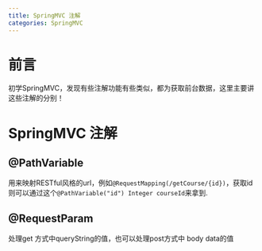 ```yaml
---
title: SpringMVC 注解
categories: SpringMVC
---
```


# 前言
初学SpringMVC，发现有些注解功能有些类似，都为获取前台数据，这里主要讲这些注解的分别！

# SpringMVC 注解
## @PathVariable
用来映射RESTful风格的url，例如`@RequestMapping(/getCourse/{id})`，获取id则可以通过这个`@PathVariable("id") Integer courseId`来拿到.

## @RequestParam
处理get 方式中queryString的值，也可以处理post方式中 body data的值
